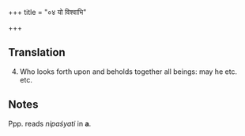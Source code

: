+++
title = "०४ यो विश्वाभि"

+++
## Translation
4. Who looks forth upon and beholds together all beings: may he etc.  
etc.

## Notes
Ppp. reads *nipaśyati* in **a**.
